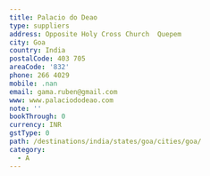 ```yaml
---
title: Palacio do Deao
type: suppliers
address: Opposite Holy Cross Church  Quepem
city: Goa
country: India
postalCode: 403 705
areaCode: '832'
phone: 266 4029
mobile: .nan
email: gama.ruben@gmail.com
www: www.palaciododeao.com
note: ''
bookThrough: 0
currency: INR
gstType: 0
path: /destinations/india/states/goa/cities/goa/
category:
  - A
---
```


